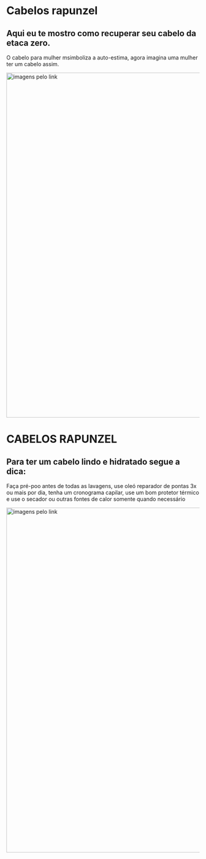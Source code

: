 
<!DOCTYPE html>
<html lang="pt-br">
<head>
    <meta charset="UTF-8">
    <meta http-equiv="X-UA-Compatible" content="IE=edge">
    <meta name="viewport" content="width=device-width, initial-scale=1.0">
  <title> Stacy Lara</title>
    
</head>
<body>
    <h1>Cabelos rapunzel</hi>
    <h2>Aqui eu te mostro como recuperar seu cabelo da etaca zero.</h2>
        <p>O cabelo para mulher msimboliza a auto-estima, agora imagina uma mulher ter um cabelo assim.</p>
    <img src="https://media.istockphoto.com/id/1137040008/pt/foto/woman-damaged-hair-split-ends-isolated-on-white-background.jpg?s=612x612&w=0&k=20&c=1IRXsQ0n7Y1o25wYclyPejV02zperynytY2DyMdrRYI="width="900" alt="imagens pelo link"
</body>
</html>

<!DOCTYPE html>
<html lang="pt-br">
<head>
    <meta charset="UTF-8">
    <meta http-equiv="X-UA-Compatible" content="IE=edge">
    <meta name="viewport" content="width=device-width, initial-scale=1.0">
    <title>Stacy Lara</title>
</head>
<body>
    <h1>CABELOS RAPUNZEL</hi>
    <h2>Para ter um cabelo lindo e hidratado segue a dica:</h2>
       <P>Faça pré-poo antes de todas as lavagens, use oleó reparador de pontas 3x ou mais por dia, tenha um cronograma capilar, use um bom protetor térmico e use o secador ou outras fontes de calor somente quando necessário</p>
    <img src="https://i.pinimg.com/736x/da/61/9d/da619d4024249fc96b35cdf85de04896.jpg"width="900" alt="imagens pelo link"
</body>
</html>
